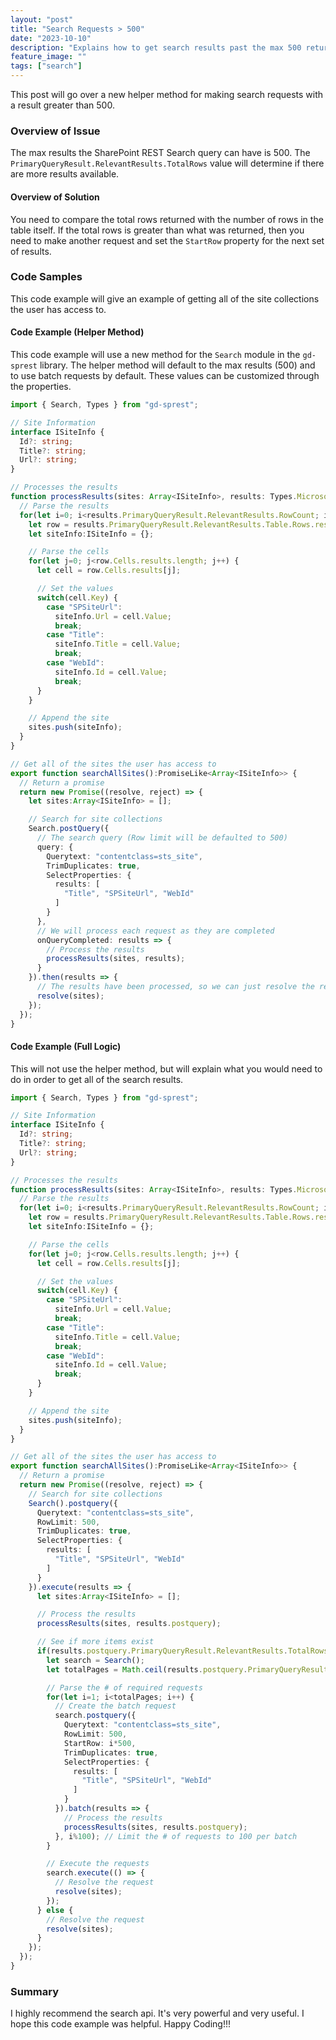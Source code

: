 ```yaml
---
layout: "post"
title: "Search Requests > 500"
date: "2023-10-10"
description: "Explains how to get search results past the max 500 returned."
feature_image: ""
tags: ["search"]
---
```


This post will go over a new helper method for making search requests with a result greater than 500.

<!--more-->

### Overview of Issue

The max results the SharePoint REST Search query can have is 500. The `PrimaryQueryResult.RelevantResults.TotalRows` value will determine if there are more results available.

#### Overview of Solution

You need to compare the total rows returned with the number of rows in the table itself. If the total rows is greater than what was returned, then you need to make another request and set the `StartRow` property for the next set of results.

### Code Samples

This code example will give an example of getting all of the site collections the user has access to.

#### Code Example (Helper Method)

This code example will use a new method for the `Search` module in the `gd-sprest` library. The helper method will default to the max results (500) and to use batch requests by default. These values can be customized through the properties.

```ts
import { Search, Types } from "gd-sprest";

// Site Information
interface ISiteInfo {
  Id?: string;
  Title?: string;
  Url?: string;
}

// Processes the results
function processResults(sites: Array<ISiteInfo>, results: Types.Microsoft.Office.Server.Search.REST.SearchResult) {
  // Parse the results
  for(let i=0; i<results.PrimaryQueryResult.RelevantResults.RowCount; i++) {
    let row = results.PrimaryQueryResult.RelevantResults.Table.Rows.results[i];
    let siteInfo:ISiteInfo = {};

    // Parse the cells
    for(let j=0; j<row.Cells.results.length; j++) {
      let cell = row.Cells.results[j];

      // Set the values
      switch(cell.Key) {
        case "SPSiteUrl":
          siteInfo.Url = cell.Value;
          break;
        case "Title":
          siteInfo.Title = cell.Value;
          break;
        case "WebId":
          siteInfo.Id = cell.Value;
          break;
      }
    }

    // Append the site
    sites.push(siteInfo);
  }
}

// Get all of the sites the user has access to
export function searchAllSites():PromiseLike<Array<ISiteInfo>> {
  // Return a promise
  return new Promise((resolve, reject) => {
    let sites:Array<ISiteInfo> = [];

    // Search for site collections
    Search.postQuery({
      // The search query (Row limit will be defaulted to 500)
      query: {
        Querytext: "contentclass=sts_site",
        TrimDuplicates: true,
        SelectProperties: {
          results: [
            "Title", "SPSiteUrl", "WebId"
          ]
        }
      },
      // We will process each request as they are completed
      onQueryCompleted: results => {
        // Process the results
        processResults(sites, results);
      }
    }).then(results => {
      // The results have been processed, so we can just resolve the request
      resolve(sites);
    });
  });
}
```

#### Code Example (Full Logic)

This will not use the helper method, but will explain what you would need to do in order to get all of the search results.

```ts
import { Search, Types } from "gd-sprest";

// Site Information
interface ISiteInfo {
  Id?: string;
  Title?: string;
  Url?: string;
}

// Processes the results
function processResults(sites: Array<ISiteInfo>, results: Types.Microsoft.Office.Server.Search.REST.SearchResult) {
  // Parse the results
  for(let i=0; i<results.PrimaryQueryResult.RelevantResults.RowCount; i++) {
    let row = results.PrimaryQueryResult.RelevantResults.Table.Rows.results[i];
    let siteInfo:ISiteInfo = {};

    // Parse the cells
    for(let j=0; j<row.Cells.results.length; j++) {
      let cell = row.Cells.results[j];

      // Set the values
      switch(cell.Key) {
        case "SPSiteUrl":
          siteInfo.Url = cell.Value;
          break;
        case "Title":
          siteInfo.Title = cell.Value;
          break;
        case "WebId":
          siteInfo.Id = cell.Value;
          break;
      }
    }

    // Append the site
    sites.push(siteInfo);
  }
}

// Get all of the sites the user has access to
export function searchAllSites():PromiseLike<Array<ISiteInfo>> {
  // Return a promise
  return new Promise((resolve, reject) => {
    // Search for site collections
    Search().postquery({
      Querytext: "contentclass=sts_site",
      RowLimit: 500,
      TrimDuplicates: true,
      SelectProperties: {
        results: [
          "Title", "SPSiteUrl", "WebId"
        ]
      }
    }).execute(results => {
      let sites:Array<ISiteInfo> = [];

      // Process the results
      processResults(sites, results.postquery);

      // See if more items exist
      if(results.postquery.PrimaryQueryResult.RelevantResults.TotalRows > sites.length) {
        let search = Search();
        let totalPages = Math.ceil(results.postquery.PrimaryQueryResult.RelevantResults.TotalRows / 500);

        // Parse the # of required requests
        for(let i=1; i<totalPages; i++) {
          // Create the batch request
          search.postquery({
            Querytext: "contentclass=sts_site",
            RowLimit: 500,
            StartRow: i*500,
            TrimDuplicates: true,
            SelectProperties: {
              results: [
                "Title", "SPSiteUrl", "WebId"
              ]
            }
          }).batch(results => {
            // Process the results
            processResults(sites, results.postquery);
          }, i%100); // Limit the # of requests to 100 per batch
        }

        // Execute the requests
        search.execute(() => {
          // Resolve the request
          resolve(sites);
        });
      } else {
        // Resolve the request
        resolve(sites);
      }
    });
  });
}
```

### Summary

I highly recommend the search api. It's very powerful and very useful. I hope this code example was helpful. Happy Coding!!!